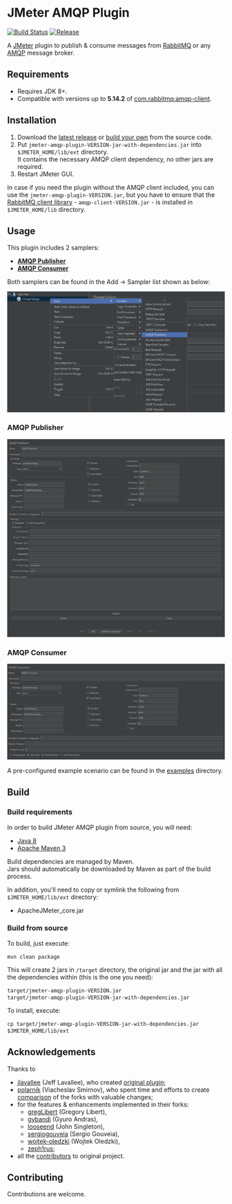 # JMeter AMQP Plugin

[![Build Status](https://img.shields.io/github/workflow/status/aliesbelik/jmeter-amqp-plugin/CI?label=build&color=18BA91&style=flat-square)](https://github.com/aliesbelik/jmeter-amqp-plugin/actions/workflows/maven.yml)
[![Release](https://img.shields.io/github/v/release/aliesbelik/jmeter-amqp-plugin?label=release&color=18BA91&style=flat-square)](https://github.com/aliesbelik/jmeter-amqp-plugin/releases/latest)

A [JMeter](http://jmeter.apache.org/) plugin to publish & consume messages from [RabbitMQ](http://www.rabbitmq.com/)
or any [AMQP](http://www.amqp.org/) message broker.

## Requirements

- Requires JDK 8+.
- Compatible with versions up to **5.14.2** of [com.rabbitmq:amqp-client](https://github.com/rabbitmq/rabbitmq-java-client).

## Installation

1. Download the [latest release](https://github.com/aliesbelik/jmeter-amqp-plugin/releases/latest) or
[build your own](#build) from the source code.
2. Put `jmeter-amqp-plugin-VERSION-jar-with-dependencies.jar` into `$JMETER_HOME/lib/ext` directory.\
It contains the necessary AMQP client dependency, no other jars are required.
3. Restart JMeter GUI.

In case if you need the plugin without the AMQP client included, you can use the `jmeter-amqp-plugin-VERSION.jar`,
but you have to ensure that the [RabbitMQ client library](https://www.rabbitmq.com/java-client.html) -
`amqp-client-VERSION.jar` - is installed in `$JMETER_HOME/lib` directory.

## Usage

This plugin includes 2 samplers:

- [**AMQP Publisher**](#amqp-publisher)
- [**AMQP Consumer**](#amqp-consumer)

Both samplers can be found in the Add -> Sampler list shown as below:

![amqp-plugin-samplers](docs/images/amqp-plugin-samplers.png)

### AMQP Publisher

![amqp-publisher](docs/images/amqp-publisher.png)

### AMQP Consumer

![amqp-consumer](docs/images/amqp-consumer.png)

A pre-configured example scenario can be found in the [examples](docs/examples) directory.

## Build

### Build requirements

In order to build JMeter AMQP plugin from source, you will need:

- [Java 8](https://www.oracle.com/downloads/)
- [Apache Maven 3](https://maven.apache.org/)

Build dependencies are managed by Maven.\
Jars should automatically be downloaded by Maven as part of the build process.

In addition, you'll need to copy or symlink the following from `$JMETER_HOME/lib/ext` directory:

- ApacheJMeter_core.jar

### Build from source

To build, just execute:

```
mvn clean package
```

This will create 2 jars in `/target` directory, the original jar and the jar with all the dependencies within
(this is the one you need):

```
target/jmeter-amqp-plugin-VERSION.jar
target/jmeter-amqp-plugin-VERSION-jar-with-dependencies.jar
```

To install, execute:

```
cp target/jmeter-amqp-plugin-VERSION-jar-with-dependencies.jar $JMETER_HOME/lib/ext
```

## Acknowledgements

Thanks to

 - [jlavallee](https://github.com/jlavallee) (Jeff Lavallee), who created [original plugin](https://github.com/jlavallee/JMeter-Rabbit-AMQP);
 - [polarnik](https://github.com/polarnik) (Viacheslav Smirnov), who spent time and efforts to create
[comparison](https://github.com/polarnik/JMeter-Rabbit-AMQP-info) of the forks with valuable changes;
 - for the features & enhancements implemented in their forks:
   - [gregLibert](https://github.com/gregLibert/JMeter-Rabbit-AMQP) (Gregory Libert),
   - [gybandi](https://github.com/gybandi/JMeter-Rabbit-AMQP) (Gyuro Andras),
   - [looseend](https://github.com/looseend/JMeter-Rabbit-AMQP) (John Singleton),
   - [sergiogouveia](https://github.com/sergiogouveia/JMeter-Rabbit-AMQP) (Sergio Gouveia),
   - [wojtek-oledzki](https://github.com/voytek-solutions/JMeter-Rabbit-AMQP) (Wojtek Oledzki),
   - [zeph1rus](https://github.com/zeph1rus/JMeter-Rabbit-AMQP);
 - all the [contributors](https://github.com/jlavallee/JMeter-Rabbit-AMQP/graphs/contributors) to original project.

## Contributing

Contributions are welcome.
